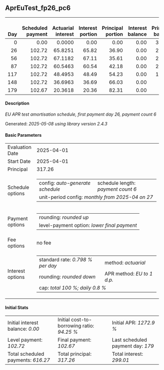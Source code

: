 <h2>AprEuTest_fp26_pc6</h2>
<table>
    <thead style="vertical-align: bottom;">
        <th style="text-align: right;">Day</th>
        <th style="text-align: right;">Scheduled payment</th>
        <th style="text-align: right;">Actuarial interest</th>
        <th style="text-align: right;">Interest portion</th>
        <th style="text-align: right;">Principal portion</th>
        <th style="text-align: right;">Interest balance</th>
        <th style="text-align: right;">Principal balance</th>
        <th style="text-align: right;">Total actuarial interest</th>
        <th style="text-align: right;">Total interest</th>
        <th style="text-align: right;">Total principal</th>
    </thead>
    <tr style="text-align: right;">
        <td class="ci00">0</td>
        <td class="ci01" style="white-space: nowrap;">0.00</td>
        <td class="ci02">0.0000</td>
        <td class="ci03">0.00</td>
        <td class="ci04">0.00</td>
        <td class="ci05">0.00</td>
        <td class="ci06">317.26</td>
        <td class="ci07">0.0000</td>
        <td class="ci08">0.00</td>
        <td class="ci09">0.00</td>
    </tr>
    <tr style="text-align: right;">
        <td class="ci00">26</td>
        <td class="ci01" style="white-space: nowrap;">102.72</td>
        <td class="ci02">65.8251</td>
        <td class="ci03">65.82</td>
        <td class="ci04">36.90</td>
        <td class="ci05">0.00</td>
        <td class="ci06">280.36</td>
        <td class="ci07">65.8251</td>
        <td class="ci08">65.82</td>
        <td class="ci09">36.90</td>
    </tr>
    <tr style="text-align: right;">
        <td class="ci00">56</td>
        <td class="ci01" style="white-space: nowrap;">102.72</td>
        <td class="ci02">67.1182</td>
        <td class="ci03">67.11</td>
        <td class="ci04">35.61</td>
        <td class="ci05">0.00</td>
        <td class="ci06">244.75</td>
        <td class="ci07">132.9433</td>
        <td class="ci08">132.93</td>
        <td class="ci09">72.51</td>
    </tr>
    <tr style="text-align: right;">
        <td class="ci00">87</td>
        <td class="ci01" style="white-space: nowrap;">102.72</td>
        <td class="ci02">60.5463</td>
        <td class="ci03">60.54</td>
        <td class="ci04">42.18</td>
        <td class="ci05">0.00</td>
        <td class="ci06">202.57</td>
        <td class="ci07">193.4895</td>
        <td class="ci08">193.47</td>
        <td class="ci09">114.69</td>
    </tr>
    <tr style="text-align: right;">
        <td class="ci00">117</td>
        <td class="ci01" style="white-space: nowrap;">102.72</td>
        <td class="ci02">48.4953</td>
        <td class="ci03">48.49</td>
        <td class="ci04">54.23</td>
        <td class="ci05">0.00</td>
        <td class="ci06">148.34</td>
        <td class="ci07">241.9848</td>
        <td class="ci08">241.96</td>
        <td class="ci09">168.92</td>
    </tr>
    <tr style="text-align: right;">
        <td class="ci00">148</td>
        <td class="ci01" style="white-space: nowrap;">102.72</td>
        <td class="ci02">36.6963</td>
        <td class="ci03">36.69</td>
        <td class="ci04">66.03</td>
        <td class="ci05">0.00</td>
        <td class="ci06">82.31</td>
        <td class="ci07">278.6812</td>
        <td class="ci08">278.65</td>
        <td class="ci09">234.95</td>
    </tr>
    <tr style="text-align: right;">
        <td class="ci00">179</td>
        <td class="ci01" style="white-space: nowrap;">102.67</td>
        <td class="ci02">20.3618</td>
        <td class="ci03">20.36</td>
        <td class="ci04">82.31</td>
        <td class="ci05">0.00</td>
        <td class="ci06">0.00</td>
        <td class="ci07">299.0430</td>
        <td class="ci08">299.01</td>
        <td class="ci09">317.26</td>
    </tr>
</table>
<h4>Description</h4>
<p><i>EU APR test amortisation schedule, first payment day 26, payment count 6</i></p>
<p>Generated: <i>2025-05-08 using library version 2.4.3</i></p>
<h4>Basic Parameters</h4>
<table>
    <tr>
        <td>Evaluation Date</td>
        <td>2025-04-01</td>
    </tr>
    <tr>
        <td>Start Date</td>
        <td>2025-04-01</td>
    </tr>
    <tr>
        <td>Principal</td>
        <td>317.26</td>
    </tr>
    <tr>
        <td>Schedule options</td>
        <td>
            <table>
                <tr>
                    <td>config: <i>auto-generate schedule</i></td>
                    <td>schedule length: <i><i>payment count</i> 6</i></td>
                </tr>
                <tr>
                    <td colspan="2" style="white-space: nowrap;">unit-period config: <i>monthly from 2025-04 on 27</i></td>
                </tr>
            </table>
        </td>
    </tr>
    <tr>
        <td>Payment options</td>
        <td>
            <table>
                <tr>
                    <td>rounding: <i>rounded up</i></td>
                </tr>
                <tr>
                    <td>level-payment option: <i>lower&nbsp;final&nbsp;payment</i></td>
                </tr>
            </table>
        </td>
    </tr>
    <tr>
        <td>Fee options</td>
        <td>no fee
        </td>
    </tr>
    <tr>
        <td>Interest options</td>
        <td>
            <table>
                <tr>
                    <td>standard rate: <i>0.798 % per day</i></td>
                    <td>method: <i>actuarial</i></td>
                </tr>
                <tr>
                    <td>rounding: <i>rounded down</i></td>
                    <td>APR method: <i>EU to 1 d.p.</i></td>
                </tr>
                <tr>
                    <td colspan="2">cap: <i>total 100 %; daily 0.8 %</td>
                </tr>
            </table>
        </td>
    </tr>
</table>
<h4>Initial Stats</h4>
<table>
    <tr>
        <td>Initial interest balance: <i>0.00</i></td>
        <td>Initial cost-to-borrowing ratio: <i>94.25 %</i></td>
        <td>Initial APR: <i>1272.9 %</i></td>
    </tr>
    <tr>
        <td>Level payment: <i>102.72</i></td>
        <td>Final payment: <i>102.67</i></td>
        <td>Last scheduled payment day: <i>179</i></td>
    </tr>
    <tr>
        <td>Total scheduled payments: <i>616.27</i></td>
        <td>Total principal: <i>317.26</i></td>
        <td>Total interest: <i>299.01</i></td>
    </tr>
</table>